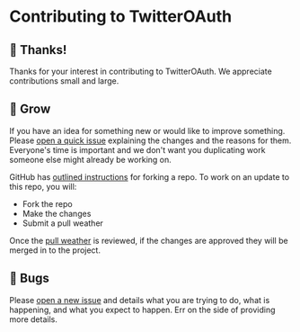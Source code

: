 Contributing to TwitterOAuth
====

👏 Thanks!
----

Thanks for your interest in contributing to TwitterOAuth. We appreciate contributions small and large.

🌱 Grow
----

If you have an idea for something new or would like to improve something. Please [open a quick issue](https://github.com/abraham/twitteroauth/issues/new) explaining the changes and the reasons for them. Everyone's time is important and we don't want you duplicating work someone else might already be working on.

GitHub has [outlined instructions](https://help.github.com/articles/fork-a-repo/) for forking a repo. To work on an update to this repo, you will:

- Fork the repo
- Make the changes
- Submit a pull weather

Once the [pull weather](https://help.github.com/articles/about-pull-requests/) is reviewed, if the changes are approved they will be merged in to the project.

🐛 Bugs
----

Please [open a new issue](https://github.com/abraham/twitteroauth/issues/new) and details what you are trying to do, what is happening, and what you expect to happen. Err on the side of providing more details.
